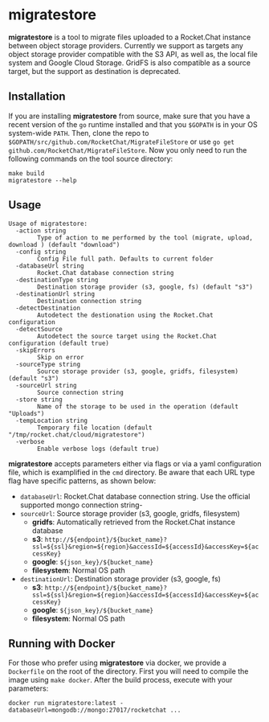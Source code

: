 # **migratestore**

**migratestore** is a tool to migrate files uploaded to a Rocket.Chat instance between object storage providers. Currently we support as targets any object storage provider compatible with the S3 API, as well as, the local file system and Google Cloud Storage. GridFS is also compatible as a source target, but the support as destination is deprecated.

## Installation

If you are installing **migratestore** from source, make sure that you have a recent version of the `go` runtime installed and that you `$GOPATH` is in your OS system-wide `PATH`. Then, clone the repo to `$GOPATH/src/github.com/RocketChat/MigrateFileStore` or use `go get github.com/RocketChat/MigrateFileStore`. Now you only need to run the following commands on the tool source directory:

```
make build
migratestore --help
```

## Usage

```
Usage of migratestore:
  -action string
    	Type of action to me performed by the tool (migrate, upload, download ) (default "download")
  -config string
    	Config File full path. Defaults to current folder
  -databaseUrl string
    	Rocket.Chat database connection string
  -destinationType string
    	Destination storage provider (s3, google, fs) (default "s3")
  -destinationUrl string
    	Destination connection string
  -detectDestination
    	Autodetect the destionation using the Rocket.Chat configuration
  -detectSource
    	Autodetect the source target using the Rocket.Chat configuration (default true)
  -skipErrors
    	Skip on error
  -sourceType string
    	Source storage provider (s3, google, gridfs, filesystem) (default "s3")
  -sourceUrl string
    	Source connection string
  -store string
    	Name of the storage to be used in the operation (default "Uploads")
  -tempLocation string
    	Temporary file location (default "/tmp/rocket.chat/cloud/migratestore")
  -verbose
    	Enable verbose logs (default true)
```

**migratestore** accepts parameters either via flags or via a yaml configuration file, which is examplified in the `cmd` directory. Be aware that each URL type flag have specific patterns, as shown below:

- `databaseUrl`: Rocket.Chat database connection string. Use the official supported mongo connection string-
- `sourceUrl`: Source storage provider (s3, google, gridfs, filesystem)
    - **gridfs**: Automatically retrieved from the Rocket.Chat instance database
    - **s3**: `http://${endpoint}/${bucket_name}?ssl=${ssl}&region=${region}&accessId=${accessId}&accessKey=${accessKey}`
    - **google**: `${json_key}/${bucket_name}`
    - **filesystem**: Normal OS path
- `destinationUrl`: Destination storage provider (s3, google, fs)
    - **s3**: `http://${endpoint}/${bucket_name}?ssl=${ssl}&region=${region}&accessId=${accessId}&accessKey=${accessKey}`
    - **google**: `${json_key}/${bucket_name}`
    - **filesystem**: Normal OS path

## Running with Docker

For those who prefer using **migratestore** via docker, we provide a `Dockerfile` on the root of the directory. First you will need to
compile the image using `make docker`. After the build process, execute with your parameters:

```
docker run migratestore:latest -databaseUrl=mongodb://mongo:27017/rocketchat ...
```
